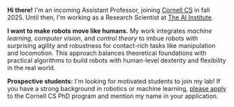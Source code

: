 ---
---
**Hi there!** I'm an incoming Assistant Professor, joining [Cornell CS](https://www.cs.cornell.edu/) in fall 2025. Until then, I'm working as a Research Scientist at [The AI Institute](https://www.theaiinstitute.com).

**I want to make robots move like humans.** My work integrates *machine learning*, *computer vision*, and *control theory* to imbue robots with surprising agility and robustness for contact-rich tasks like manipulation and locomotion. This approach balances theoretical foundations with practical algorithms to build robots with human-level dexterity and flexibility in the real world.
    
**Prospective students:** I'm looking for motivated students to join my lab! If you have a strong background in robotics or machine learning, [please apply](https://www.cs.cornell.edu/phd/admissions) to the Cornell CS PhD program and mention my name in your application.
